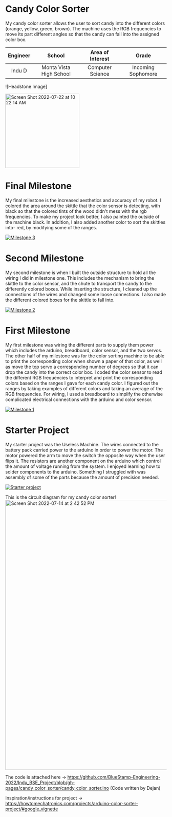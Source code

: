 ﻿# Candy Color Sorter
My candy color sorter allows the user to sort candy into the different colors (orange, yellow, green, brown). The machine uses the RGB frequencies to move its part different angles so that the candy can fall into the assigned color box. 

| **Engineer** | **School** | **Area of Interest** | **Grade** |
|:--:|:--:|:--:|:--:|
| Indu D | Monta Vista High School | Computer Science | Incoming Sophomore

![Headstone Image]

<img width="231" alt="Screen Shot 2022-07-22 at 10 22 14 AM" src="https://user-images.githubusercontent.com/108764468/180492038-ac127e3b-8f0f-4708-8a2e-0b61e9fabbc6.png">
  
# Final Milestone
My final milestone is the increased aesthetics and accuracy of my robot. I colored the area around the skittle that the color sensor is detecting, with black so that the colored tints of the wood didn't mess with the rgb frequencies. To make my project look better, I also painted the outside of the machine black. In addition, I also added another color to sort the skittles into- red, by modifying some of the ranges. 

[![Milestone 3](https://res.cloudinary.com/marcomontalbano/image/upload/v1658342040/video_to_markdown/images/youtube--3Fz8zib8K-k-c05b58ac6eb4c4700831b2b3070cd403.jpg)](https://www.youtube.com/watch?v=3Fz8zib8K-k "Milestone 3")

# Second Milestone

My second milestone is when I built the outside structure to hold all the wiring I did in milestone one. This includes the mechanism to bring the skittle to the color sensor, and the chute to transport the candy to the differently colored boxes. While inserting the structure, I cleaned up the connections of the wires and changed some loose connections. I also made the different colored boxes for the skittle to fall into. 

[![Milestone 2](https://res.cloudinary.com/marcomontalbano/image/upload/v1658342352/video_to_markdown/images/youtube--_snwUmFyKaM-c05b58ac6eb4c4700831b2b3070cd403.jpg)](https://www.youtube.com/watch?v=_snwUmFyKaM "Milestone 2")

# First Milestone

My first milestone was wiring the different parts to supply them power which includes the arduino, breadboard, color sensor, and the two servos. The other half of my milestone was for the color sorting machine to be able to print the corresponding color when shown a paper of that color, as well as move the top servo a corresponding number of degrees so that it can drop the candy into the correct color box. I coded the color sensor to read the different RGB frequencies to interpret and print the corresponding colors based on the ranges I gave for each candy color. I figured out the ranges by taking examples of different colors and taking an average of the RGB frequencies. For wiring, I used a breadboard to simplify the otherwise complicated electrical connections with the arduino and color sensor.   

[![Milestone 1](https://res.cloudinary.com/marcomontalbano/image/upload/v1657738339/video_to_markdown/images/youtube--5TfnNZKhHVI-c05b58ac6eb4c4700831b2b3070cd403.jpg)](https://www.youtube.com/watch?v=5TfnNZKhHVI "Milestone 1")

# Starter Project
My starter project was the Useless Machine. The wires connected to the battery pack carried power to the arduino in order to power the motor. The motor powered the arm to move the switch the opposite way when the user flips it. The resistors are another component on the arduino which control the amount of voltage running from the system. I enjoyed learning how to solder components to the arduino. Something I struggled with was assembly of some of the parts because the amount of precision needed.

[![Starter project](https://res.cloudinary.com/marcomontalbano/image/upload/v1657656507/video_to_markdown/images/youtube--VkKRnvD49vk-c05b58ac6eb4c4700831b2b3070cd403.jpg)](https://www.youtube.com/watch?v=VkKRnvD49vk "Starter project")

This is the circuit diagram for my candy color sorter!
<img width="840" alt="Screen Shot 2022-07-14 at 2 42 52 PM" src="https://user-images.githubusercontent.com/108764468/179091883-1c19063a-e566-440a-9a68-a53f4d014c49.png">

The code is attached here -> https://github.com/BlueStamp-Engineering-2022/Indu_BSE_Project/blob/gh-pages/candy_color_sorter/candy_color_sorter.ino (Code written by Dejan)

Inspiration/instructions for project -> https://howtomechatronics.com/projects/arduino-color-sorter-project/#google_vignette 
